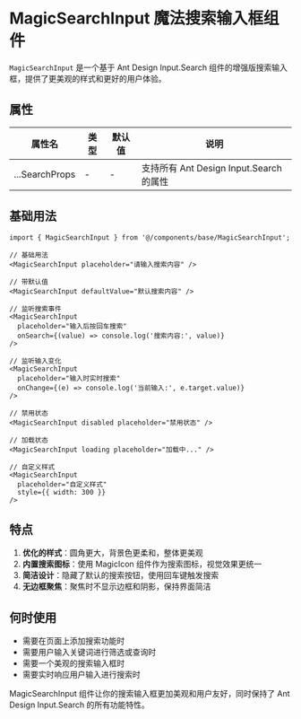 # MagicSearchInput 魔法搜索输入框组件

`MagicSearchInput` 是一个基于 Ant Design Input.Search 组件的增强版搜索输入框，提供了更美观的样式和更好的用户体验。

## 属性

| 属性名         | 类型 | 默认值 | 说明                                    |
| -------------- | ---- | ------ | --------------------------------------- |
| ...SearchProps | -    | -      | 支持所有 Ant Design Input.Search 的属性 |

## 基础用法

```tsx
import { MagicSearchInput } from '@/components/base/MagicSearchInput';

// 基础用法
<MagicSearchInput placeholder="请输入搜索内容" />

// 带默认值
<MagicSearchInput defaultValue="默认搜索内容" />

// 监听搜索事件
<MagicSearchInput
  placeholder="输入后按回车搜索"
  onSearch={(value) => console.log('搜索内容:', value)}
/>

// 监听输入变化
<MagicSearchInput
  placeholder="输入时实时搜索"
  onChange={(e) => console.log('当前输入:', e.target.value)}
/>

// 禁用状态
<MagicSearchInput disabled placeholder="禁用状态" />

// 加载状态
<MagicSearchInput loading placeholder="加载中..." />

// 自定义样式
<MagicSearchInput
  placeholder="自定义样式"
  style={{ width: 300 }}
/>
```

## 特点

1. **优化的样式**：圆角更大，背景色更柔和，整体更美观
2. **内置搜索图标**：使用 MagicIcon 组件作为搜索图标，视觉效果更统一
3. **简洁设计**：隐藏了默认的搜索按钮，使用回车键触发搜索
4. **无边框聚焦**：聚焦时不显示边框和阴影，保持界面简洁

## 何时使用

-   需要在页面上添加搜索功能时
-   需要用户输入关键词进行筛选或查询时
-   需要一个美观的搜索输入框时
-   需要实时响应用户输入进行搜索时

MagicSearchInput 组件让你的搜索输入框更加美观和用户友好，同时保持了 Ant Design Input.Search 的所有功能特性。
